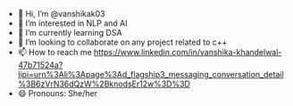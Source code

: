 - 👋 Hi, I’m @vanshikak03
- 👀 I’m interested in NLP and AI
- 🌱 I’m currently learning DSA
- 💞️ I’m looking to collaborate on any project related to c++
- 📫 How to reach me https://www.linkedin.com/in/vanshika-khandelwal-47b71524a?lipi=urn%3Ali%3Apage%3Ad_flagship3_messaging_conversation_detail%3B6zVrN36dQzW%2BknodsEr12w%3D%3D 
- 😄 Pronouns: She/her


<!---
vanshikak03/vanshikak03 is a ✨ special ✨ repository because its `README.md` (this file) appears on your GitHub profile.
You can click the Preview link to take a look at your changes.
--->

